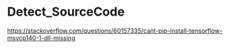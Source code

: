 # Detect_SourceCode






https://stackoverflow.com/questions/60157335/cant-pip-install-tensorflow-msvcp140-1-dll-missing 